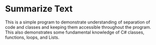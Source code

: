 # Summarize Text

This is a simple program to demonstrate understanding of separation of code and classes and keeping them accessible throughout the program. This also demonstrates some fundamental knowledge of C# classes, functions, loops, and Lists.
